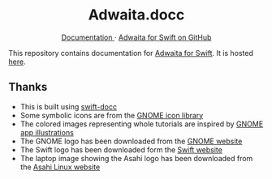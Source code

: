 <p align="center">
  <h1 align="center">Adwaita.docc</h1>
</p>

<p align="center">
  <a href="https://aparokshaui.github.io/adwaita-swift/">
  Documentation
  </a>
  ·
  <a href="https://github.com/AparokshaUI/Adwaita">
  Adwaita for Swift on GitHub
  </a>
</p>

This repository contains documentation for [Adwaita for Swift](https://github.com/AparokshaUI/Adwaita). It is hosted [here](https://aparokshaui.github.io/adwaita-swift/).

## Thanks

- This is built using [swift-docc](https://github.com/apple/swift-docc)
- Some symbolic icons are from the [GNOME icon library](https://gitlab.gnome.org/World/design/icon-library)
- The colored images representing whole tutorials are inspired by [GNOME app illustrations](https://gitlab.gnome.org/Teams/Design/app-illustrations)
- The GNOME logo has been downloaded from the [GNOME website](https://brand.gnome.org/)
- The Swift logo has been downloaded form the [Swift website](https://developer.apple.com/swift/resources/)
- The laptop image showing the Asahi logo has been downloaded from the [Asahi Linux website](https://asahilinux.org/)

